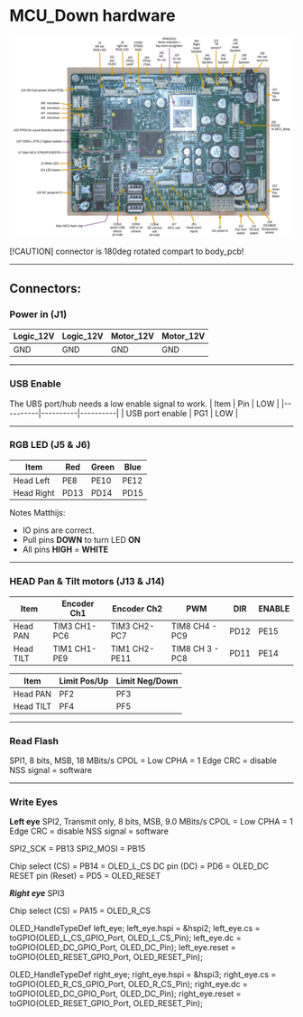 # MCU_Down hardware
![MCU_Head_connectors](../docs/MCU_Head_connectors.png)

[!CAUTION]
connector is 180deg rotated compart to body_pcb! 

---
## Connectors:
### Power in (J1)
|   Logic_12V  |   Logic_12V  |   Motor_12V  |   Motor_12V  |
|----------|----------|----------|----------|
|   GND  |   GND  |   GND  |   GND  |

---
### USB Enable
The UBS port/hub needs a low enable signal to work.
|   Item |   Pin  |   LOW  |
|----------|----------|----------|
|   USB port enable  |   PG1  |   LOW  |

---
### RGB LED (J5 & J6)

|  Item        |      Red  |   Green  |   Blue  |
|----------|----------|----------|----------|
| Head Left  |   PE8  |   PE10  |   PE12  |
| Head Right |   PD13  |   PD14  |   PD15  |

Notes Matthijs:
* IO pins are correct.
* Pull pins **DOWN** to turn LED **ON**
* All pins **HIGH** = **WHITE**

---

### HEAD Pan & Tilt motors (J13 & J14)

|  Item     | Encoder Ch1  |   Encoder Ch2  |   PWM | DIR | ENABLE|
|---------- |-------------|----------|----------|---------|----------|
| Head PAN  | TIM3 CH1-PC6  | TIM3 CH2-PC7    |  TIM8 CH4 - PC9   | PD12 | PE15|
| Head TILT | TIM1 CH1-PE9    |TIM1 CH2-PE11  |TIM8 CH 3 - PC8|  PD11   | PE14| 


|  Item     | Limit Pos/Up  |  Limit Neg/Down  |
|---------- |-------------|----------|
| Head PAN  |  PF2 |  PF3  | 
| Head TILT | PF4 | PF5 |

---
### Read Flash

SPI1, 8 bits, MSB, 18 MBits/s
CPOL = Low
CPHA = 1 Edge
CRC = disable
NSS signal = software

---
### Write Eyes

**Left eye**
SPI2, Transmit only, 8 bits, MSB, 9.0 MBits/s
CPOL = Low
CPHA = 1 Edge
CRC = disable
NSS signal = software

SPI2_SCK = PB13
SPI2_MOSI = PB15

Chip select (CS) = PB14 = OLED_L_CS
DC pin (DC) = PD6 = OLED_DC
RESET pin (Reset) = PD5 = OLED_RESET

***Right eye***
SPI3

Chip select (CS) = PA15 = OLED_R_CS

  OLED_HandleTypeDef left_eye;
  left_eye.hspi = &hspi2;
  left_eye.cs = toGPIO(OLED_L_CS_GPIO_Port, OLED_L_CS_Pin);
  left_eye.dc = toGPIO(OLED_DC_GPIO_Port, OLED_DC_Pin);
  left_eye.reset = toGPIO(OLED_RESET_GPIO_Port, OLED_RESET_Pin);

  OLED_HandleTypeDef right_eye;
  right_eye.hspi = &hspi3;
  right_eye.cs = toGPIO(OLED_R_CS_GPIO_Port, OLED_R_CS_Pin);
  right_eye.dc = toGPIO(OLED_DC_GPIO_Port, OLED_DC_Pin);
  right_eye.reset = toGPIO(OLED_RESET_GPIO_Port, OLED_RESET_Pin);